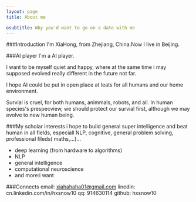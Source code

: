 ```yaml
---
layout: page
title: About me

osubtitle: Why you'd want to go on a date with me
---
```

###Introduction
I'm XiaHong, from Zhejiang, China.Now I live in Beijing.

###AI player
I'm a AI player.

I want to be myself quiet and happy, where at the same time i may supposed
evolved really different in the future not far.

I hope AI could be put in open place at leats for all humans and our home 
environment.

Survial is cruel, for both humans, animmals, robots, and all.
In human species's prespecview, we should protect our survial first, 
although we may evolve to new human being.

###My scholar interests
i hope to  build general super intelligence and beat human in all fields, 
especiall NLP, cognitive, general problem solving, professional fileds(
maths,...)...

+ deep learning (from hardware to algorithms)
+ NLP
+ general intelligence
+ computational neuroscience
+ and more:i want 

###Connects
email: xiahahaha01@gmail.com
linedin: cn.linkedin.com/in/hxsnow10
qq: 914630114
github: hxsnow10
